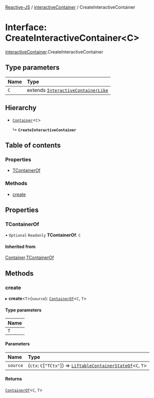 [Reactive-JS](../README.md) / [interactiveContainer](../modules/interactiveContainer.md) / CreateInteractiveContainer

# Interface: CreateInteractiveContainer<C\>

[interactiveContainer](../modules/interactiveContainer.md).CreateInteractiveContainer

## Type parameters

| Name | Type |
| :------ | :------ |
| `C` | extends [`InteractiveContainerLike`](interactiveContainer.InteractiveContainerLike.md) |

## Hierarchy

- [`Container`](container.Container.md)<`C`\>

  ↳ **`CreateInteractiveContainer`**

## Table of contents

### Properties

- [TContainerOf](interactiveContainer.CreateInteractiveContainer.md#tcontainerof)

### Methods

- [create](interactiveContainer.CreateInteractiveContainer.md#create)

## Properties

### TContainerOf

• `Optional` `Readonly` **TContainerOf**: `C`

#### Inherited from

[Container](container.Container.md).[TContainerOf](container.Container.md#tcontainerof)

## Methods

### create

▸ **create**<`T`\>(`source`): [`ContainerOf`](../modules/container.md#containerof)<`C`, `T`\>

#### Type parameters

| Name |
| :------ |
| `T` |

#### Parameters

| Name | Type |
| :------ | :------ |
| `source` | (`ctx`: `C`[``"TCtx"``]) => [`LiftableContainerStateOf`](../modules/liftableContainer.md#liftablecontainerstateof)<`C`, `T`\> |

#### Returns

[`ContainerOf`](../modules/container.md#containerof)<`C`, `T`\>
